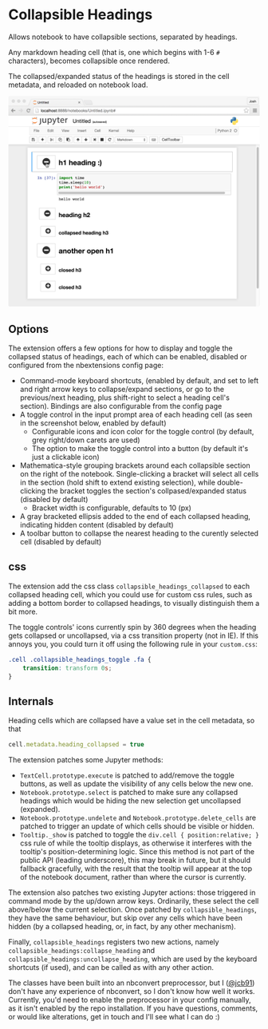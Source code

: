 Collapsible Headings
====================

Allows notebook to have collapsible sections, separated by headings.

Any markdown heading cell (that is, one which begins with 1-6 `#` characters),
becomes collapsible once rendered.

The collapsed/expanded status of the headings is stored in the cell metadata,
and reloaded on notebook load.

![screenshot](screenshot.png)


Options
-------

The extension offers a few options for how to display and toggle the collapsed
status of headings, each of which can be enabled, disabled or configured from
the nbextensions config page:

* Command-mode keyboard shortcuts, (enabled by default, and set to left and
  right arrow keys to collapse/expand sections, or go to the previous/next
  heading, plus shift-right to select a heading cell's section).
  Bindings are also configurable from the config page
* A toggle control in the input prompt area of each heading cell (as seen in
  the screenshot below, enabled by default)
  * Configurable icons and icon color for the toggle control (by default, grey
    right/down carets are used)
  * The option to make the toggle control into a button (by default it's just a
    clickable icon)
* Mathematica-style grouping brackets around each collapsible section on the
  right of the notebook. Single-clicking a bracket will select all cells in the
  section (hold shift to extend existing selection), while double-clicking the
  bracket toggles the section's collpased/expanded status (disabled by default)
  * Bracket width is configurable, defaults to 10 (px)
* A gray bracketed ellipsis added to the end of each collapsed heading,
  indicating hidden content (disabled by default)
* A toolbar button to collapse the nearest heading to the curently selected
  cell (disabled by default)


css
---

The extension add the css class `collapsible_headings_collapsed` to each
collapsed heading cell, which you could use for custom css rules, such as
adding a bottom border to collapsed headings, to visually distinguish them a
bit more.

The toggle controls' icons currently spin by 360 degrees when the heading gets
collapsed or uncollapsed, via a css transition property (not in IE).
If this annoys you,
you could turn it off using the following rule in your `custom.css`:

```css
.cell .collapsible_headings_toggle .fa {
	transition: transform 0s;
}
```


Internals
---------

Heading cells which are collapsed have a value set in the cell metadata, so
that

```javascript
cell.metadata.heading_collapsed = true
```

The extension patches some Jupyter methods:
* `TextCell.prototype.execute` is patched to add/remove the toggle buttons,
  as well as update the visibility of any cells below the new one.
* `Notebook.prototype.select` is patched to make sure any collapsed headings
  which would be hiding the new selection get uncollapsed (expanded).
* `Notebook.prototype.undelete` and `Notebook.prototype.delete_cells` are
  patched to trigger an update of which cells should be visible or hidden.
* `Tooltip._show` is patched to toggle the `div.cell { position:relative; }`
  css rule of while the tooltip displays, as otherwise it interferes with the
  tooltip's position-determining logic. Since this method is not part of the
  public API (leading underscore), this may break in future, but it should
  fallback gracefully, with the result that the tooltip will appear at the top
  of the notebook document, rather than where the cursor is currently.

The extension also patches two existing Jupyter actions: those triggered in
command mode by the up/down arrow keys. Ordinarily, these select the cell
above/below the current selection. Once patched by `collapsible_headings`, they
have the same behaviour, but skip over any cells which have been hidden (by a
collapsed heading, or, in fact, by any other mechanism).

Finally, `collapsible_headings` registers two new actions, namely
`collapsible_headings:collapse_heading` and
`collapsible_headings:uncollapse_heading`, which are used by the keyboard
shortcuts (if used), and can be called as with any other action.

The classes have been built into an nbconvert preprocessor, but I
([@jcb91](https://github.com/jcb91)) don't have any experience of nbconvert, so
I don't know how well it works.
Currently, you'd need to enable the preprocessor in your config manually, as it
isn't enabled by the repo installation.
If you have questions, comments, or would like alterations, get in touch and
I'll see what I can do :)
